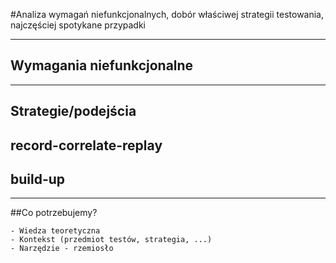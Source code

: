 #Analiza wymagań niefunkcjonalnych, dobór właściwej strategii testowania, najczęściej spotykane przypadki
***
## Wymagania niefunkcjonalne
***
## Strategie/podejścia

## record-correlate-replay

## build-up

***

##Co potrzebujemy?

    - Wiedza teoretyczna
    - Kontekst (przedmiot testów, strategia, ...)
    - Narzędzie - rzemiosło
   